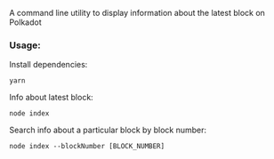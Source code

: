 A command line utility to display information about the latest block on Polkadot

### Usage:
Install dependencies:
```
yarn
```
Info about latest block:
```
node index
```
Search info about a particular block by block number:
```
node index --blockNumber [BLOCK_NUMBER]
```
